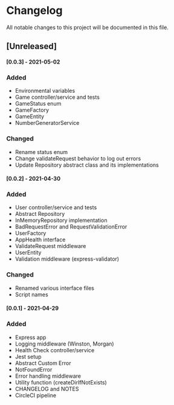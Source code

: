 # Changelog

All notable changes to this project will be documented in this file.

## [Unreleased]

#### [0.0.3] - 2021-05-02

### Added

- Environmental variables
- Game controller/service and tests
- GameStatus enum
- GameFactory
- GameEntity
- NumberGeneratorService

### Changed

- Rename status enum
- Change validateRequest behavior to log out errors
- Update Repository abstract class and its implementations

#### [0.0.2] - 2021-04-30

### Added

- User controller/service and tests
- Abstract Repository
- InMemoryRepository implementation
- BadRequestError and RequestValidationError
- UserFactory
- AppHealth interface
- ValidateRequest middleware
- UserEntity
- Validation middleware (express-validator)

### Changed

- Renamed various interface files
- Script names

#### [0.0.1] - 2021-04-29

### Added

- Express app
- Logging middleware (Winston, Morgan)
- Health Check controller/service
- Jest setup
- Abstract Custom Error
- NotFoundError
- Error handling middleware
- Utility function (createDirIfNotExists)
- CHANGELOG and NOTES
- CircleCI pipeline

